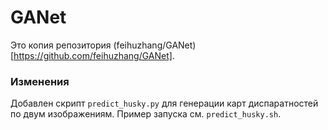 # GANet

Это копия репозитория (feihuzhang/GANet)[https://github.com/feihuzhang/GANet].

### Изменения
Добавлен скрипт `predict_husky.py` для генерации карт диспаратностей по двум изображениям. Пример запуска см. `predict_husky.sh`.
